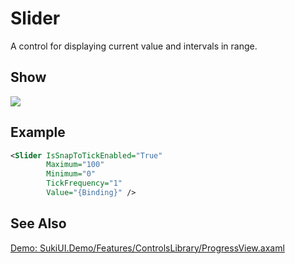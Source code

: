 # Slider

A control for displaying current value and intervals in range.

## Show

<img src="/controls/inputs/slider.gif"/>

## Example

```xml
<Slider IsSnapToTickEnabled="True"
        Maximum="100"
        Minimum="0"
        TickFrequency="1"
        Value="{Binding}" />
```

## See Also

[Demo: SukiUI.Demo/Features/ControlsLibrary/ProgressView.axaml](https://github.com/kikipoulet/SukiUI/blob/cc73e0ddc894cc6b0ae3e73d44eb19e4d3328043/SukiUI.Demo/Features/ControlsLibrary/ProgressView.axaml#L45C16-L45C17)